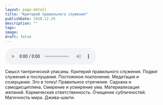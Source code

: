 ```yaml
---
layout: page-detail
title: "Критерий правильного служения"
publishDate: 2018.12.29
description: ""
tags:
image:
draft: false
---
```


<audio title="2018.12.29 - Критерий правильного служения.mp3" src="https://filer-api.advayta.org/v1.0/public/files/74803" controls=""></audio>

 Смысл тантрической упасаны. Критерий правильного служения. Подвиг служения и послушания. Постоянное поклонение. Медитация и созерцание. Эго в топку! Правильное отречение. Садхана и самодисциплина. Смирение и усмирение ума. Материализация желаний. Кармическая ответственность. Очищение субличностей. Магичность мира. Джива-шакти.

  
